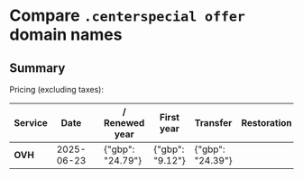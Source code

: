 # Compare `.centerspecial offer` domain names

## Summary

Pricing (excluding taxes):

| Service | Date |  | / Renewed year | First year | Transfer | Restoration |
|--|--|--|--|--|--|--|
| **OVH** | 2025-06-23 |  | {"gbp": "24.79"} | {"gbp": "9.12"} | {"gbp": "24.39"} |  |
